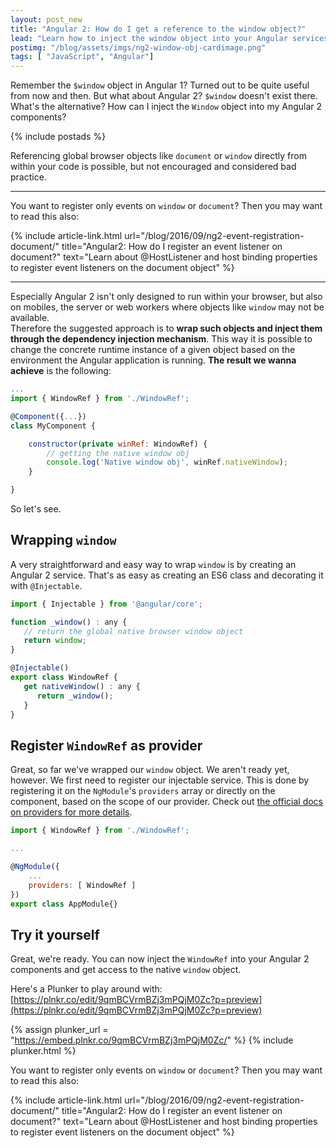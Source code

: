 ```yaml
---
layout: post_new
title: "Angular 2: How do I get a reference to the window object?"
lead: "Learn how to inject the window object into your Angular services"
postimg: "/blog/assets/imgs/ng2-window-obj-cardimage.png"
tags: [ "JavaScript", "Angular"]
---
```


<div class="article-intro">
	Remember the <code>$window</code> object in Angular 1? Turned out to be quite useful from now and then. But what about Angular 2? <code>$window</code> doesn't exist there. What's the alternative? How can I inject the <code>Window</code> object into my Angular 2 components?
</div>

{% include postads %}

Referencing global browser objects like `document` or `window` directly from within your code is possible, but not encouraged and considered bad practice. 

---

You want to register only events on `window` or `document`? Then  you may want to read this also:

{% include article-link.html
  url="/blog/2016/09/ng2-event-registration-document/"
  title="Angular2: How do I register an event listener on document?"
  text="Learn about @HostListener and host binding properties to register event listeners on the document object"
%}

---

Especially Angular 2 isn't only designed to run within your browser, but also on mobiles, the server or web workers where objects like `window` may not be available.  
Therefore the suggested approach is to **wrap such objects and inject them through the dependency injection mechanism**. This way it is possible to change the concrete runtime instance of a given object based on the environment the Angular application is running. **The result we wanna achieve** is the following:

```javascript
...
import { WindowRef } from './WindowRef';

@Component({...})
class MyComponent {

    constructor(private winRef: WindowRef) {
        // getting the native window obj
        console.log('Native window obj', winRef.nativeWindow);
    }

}

```

So let's see.

## Wrapping `window`

A very straightforward and easy way to wrap `window` is by creating an Angular 2 service. That's as easy as creating an ES6 class and decorating it with `@Injectable`.

```javascript
import { Injectable } from '@angular/core';

function _window() : any {
   // return the global native browser window object
   return window;
}

@Injectable()
export class WindowRef {
   get nativeWindow() : any {
      return _window();
   }
}
```


## Register `WindowRef` as provider

Great, so far we've wrapped our `window` object. We aren't ready yet, however. We first need to register our injectable service. This is done by registering it on the `NgModule`'s `providers` array or directly on the component, based on the scope of our provider. Check out [the official docs on providers for more details](https://angular.io/docs/ts/latest/guide/dependency-injection.html).

```javascript
import { WindowRef } from './WindowRef';

...

@NgModule({
    ...
    providers: [ WindowRef ]
})
export class AppModule{}
```

## Try it yourself

Great, we're ready. You can now inject the `WindowRef` into your Angular 2 components and get access to the native `window` object.

Here's a Plunker to play around with: [https://plnkr.co/edit/9qmBCVrmBZj3mPQjM0Zc?p=preview](https://plnkr.co/edit/9qmBCVrmBZj3mPQjM0Zc?p=preview)

{% assign plunker_url = "https://embed.plnkr.co/9qmBCVrmBZj3mPQjM0Zc/" %}
{% include plunker.html %}

You want to register only events on `window` or `document`? Then  you may want to read this also:

{% include article-link.html
  url="/blog/2016/09/ng2-event-registration-document/"
  title="Angular2: How do I register an event listener on document?"
  text="Learn about @HostListener and host binding properties to register event listeners on the document object"
%}
